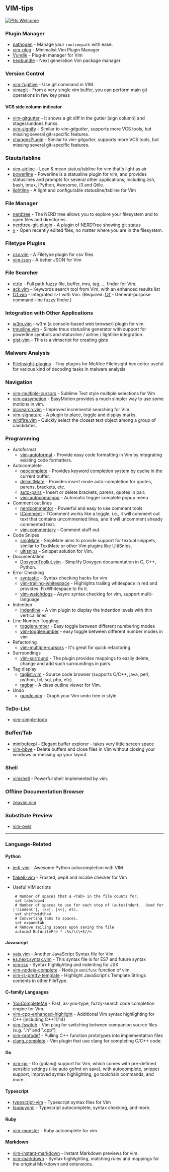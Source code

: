 ## VIM-tips

[![PRs Welcome](https://img.shields.io/badge/PRs-welcome-brightgreen.svg?style=flat-square)](http://makeapullrequest.com)

### Plugin Manager
* [pathogen](https://github.com/tpope/vim-pathogen) - Manage your `runtimepath` with ease.
* [vim-plug](https://github.com/junegunn/vim-plug) - Minimalist Vim Plugin Manager
* [Vundle](https://github.com/VundleVim/Vundle.vim) - Plug-in manager for Vim
* [neobundle](https://github.com/Shougo/neobundle.vim) - Next generation Vim package manager

### Version Control
* [vim-fugitive](https://github.com/tpope/vim-fugitive) - Use git command in VIM.
* [vimagit](https://github.com/jreybert/vimagit) - From a very single vim buffer, you can perform main git operations in few key press

#### VCS side column indicator
* [vim-gitgutter](https://github.com/airblade/vim-gitgutter) - It shows a git diff in the gutter (sign column) and stages/undoes hunks.
* [vim-signify](https://github.com/mhinz/vim-signify) - Similar to *vim-gitgutter*, supports more VCS tools, but missing several git-specific features.
* [changesPlugin](https://github.com/chrisbra/changesPlugin) - Similar to *vim-gitgutter*, supports more VCS tools, but missing several git-specific features.

### Stauts/tabline
* [vim-airline](https://github.com/vim-airline/vim-airline) - Lean & mean status/tabline for vim that's light as air
* [powerline](https://github.com/powerline/powerline) - Powerline is a statusline plugin for vim, and provides statuslines and prompts for several other applications, including zsh, bash, tmux, IPython, Awesome, i3 and Qtile.
* [lightline](https://github.com/itchyny/lightline.vim) - A light and configurable statusline/tabline for Vim

### File Manager
* [nerdtree](https://github.com/scrooloose/nerdtree) - The NERD tree allows you to explore your filesystem and to open files and directories.
* [nerdtree-git-plugin](https://github.com/Xuyuanp/nerdtree-git-plugin) - A plugin of NERDTree showing git status
* [v](https://github.com/rupa/v) - Open recently edited files, no matter where you are in the filesystem.

### Filetype Plugins
* [csv.vim](https://github.com/chrisbra/csv.vim) - A Filetype plugin for csv files
* [vim-json](https://github.com/elzr/vim-json) - A better JSON for Vim

### File Searcher
* [ctrlp](https://github.com/ctrlpvim/ctrlp.vim) - Full path fuzzy file, buffer, mru, tag, ... finder for Vim.
* [ack.vim](https://github.com/mileszs/ack.vim) - Keywords search tool from Vim, with an enhanced results list
* [fzf.vim](https://github.com/junegunn/fzf.vim) - Integrated `fzf` with Vim. (Required: [fzf](https://github.com/junegunn/fzf) - General-purpose command-line fuzzy finder.)

### Integration with Other Applications
* [w3m.vim](https://github.com/yuratomo/w3m.vim) - w3m (a console-based web browser) plugin for vim.
* [tmuxline.vim](https://github.com/edkolev/tmuxline.vim) - Simple tmux statusline generator with support for powerline symbols and statusline / airline / lightline integration.
* [gist-vim](https://github.com/mattn/gist-vim) - This is a vimscript for creating gists

### Malware Analysis
* [FileInsight-plugins](https://github.com/nmantani/FileInsight-plugins) - Tiny plugins for McAfee FileInsight hex editor useful for various kind of decoding tasks in malware analysis

### Navigation
* [vim-multiple-cursors](https://github.com/terryma/vim-multiple-cursors) - Sublime Text style multiple selections for Vim
* [vim-easymotion](https://github.com/easymotion/vim-easymotion) - EasyMotion provides a much simpler way to use some motions in vim.
* [incsearch.vim](https://github.com/haya14busa/incsearch.vim) - Improved incremental searching for Vim
* [vim-signature](https://github.com/kshenoy/vim-signature) - A plugin to place, toggle and display marks.
* [wildfire.vim](https://github.com/gcmt/wildfire.vim) - Quickly select the closest text object among a group of candidates.

### Programming
* Autoformat
    * [vim-autoformat](https://github.com/Chiel92/vim-autoformat) - Provide easy code formatting in Vim by integrating existing code formatters.
* Autocomplete
    * [neocomplete](https://github.com/Shougo/neocomplete.vim) - Provides keyword completion system by cache in the current buffer.
    * [delimitMate](https://github.com/Raimondi/delimitMate) - Provides insert mode auto-completion for quotes, parens, brackets, etc.
    * [auto-pairs](https://github.com/jiangmiao/auto-pairs) - Insert or delete brackets, parens, quotes in pair.
    * [vim-autocomplpop](https://github.com/othree/vim-autocomplpop) - Automatic trigger complete popup menu
* Comment out lines
    * [nerdcommentor](https://github.com/scrooloose/nerdcommenter) - Powerful and easy to use comment tools
    * [tComment](https://github.com/vim-scripts/tComment) - TComment works like a toggle, i.e., it will comment out text that contains uncommented lines, and it will uncomment already commented text.
    * [vim-commentary](https://github.com/tpope/vim-commentary) - Comment stuff out.
* Code Snipes
    * [snipMate](https://github.com/garbas/vim-snipmate) - SnipMate aims to provide support for textual snippets, similar to TextMate or other Vim plugins like UltiSnips.
    * [ultisnips](https://github.com/SirVer/ultisnips) - Snippet solution for Vim.
* Documentation
    * [DoxygenToolkit.vim](http://www.vim.org/scripts/script.php?script_id=987) - Simplify Doxygen documentation in C, C++, Python.
* Error Checking
    * [syntastic](https://github.com/scrooloose/syntastic) - Syntax checking hacks for vim
    * [vim-trailing-whitespace](https://github.com/bronson/vim-trailing-whitespace) - Highlights trailing whitespace in red and provides :FixWhitespace to fix it.
    * [vim-watchdogs](https://github.com/osyo-manga/vim-watchdogs) - Async syntax checking for vim, support multi-language.
* Indention
    * [indentline](https://github.com/Yggdroot/indentLine) - A vim plugin to display the indention levels with thin vertical lines
* Line Number Toggling
    * [togglenumber](https://github.com/vim-scripts/togglenumber) - Easy toggle between different numbering modes
    * [vim-togglenumber](https://github.com/tkhoa2711/vim-togglenumber) - easy toggle between different number modes in vim
* Refactoring
    * [vim-multiple-cursors](https://github.com/terryma/vim-multiple-cursors) - It's great for quick refactoring.
* Surroundings
    * [vim-surround](https://github.com/tpope/vim-surround) - The plugin provides mappings to easily delete, change and add such surroundings in pairs.
* Tag display
    * [taglist.vim](https://github.com/vim-scripts/taglist.vim) - Source code browser (supports C/C++, java, perl, python, tcl, sql, php, etc)
    * [tagbar](https://github.com/majutsushi/tagbar) - A class outline viewer for Vim.
* Undo
    * [gundo.vim](https://github.com/sjl/gundo.vim) - Graph your Vim undo tree in style.

### ToDo-List
* [vim-simple-todo](https://github.com/vitalk/vim-simple-todo)

### Buffer/Tab
* [minibufexpl](https://github.com/fholgado/minibufexpl.vim) - Elegant buffer explorer - takes very little screen space
* [vim-bbye](https://github.com/moll/vim-bbye) - Delete buffers and close files in Vim without closing your windows or messing up your layout.

### Shell
* [vimshell](https://github.com/Shougo/vimshell.vim) - Powerful shell implemented by vim.

### Offline Documentation Browser
* [zeavim.vim](https://github.com/KabbAmine/zeavim.vim)

### Substitute Preview
* [vim-over](https://github.com/osyo-manga/vim-over)

---

### Language-Related
#### Python
* [jedi-vim](https://github.com/davidhalter/jedi-vim) - Awesome Python autocompletion with VIM
* [flake8-vim](https://github.com/andviro/flake8-vim) - Frosted, pep8 and mcabe checker for Vim
* Useful VIM scripts

   ```
    # Number of spaces that a <Tab> in the file counts for.
    set tabstop=4
    # Number of spaces to use for each step of (auto)indent.  Used for |'cindent'|, |>>|, |<<|, etc.
    set shiftwidth=4
    # Converting tabs to spaces.
    set expandtab
    # Remove tailing spaces upon saving the file
    autocmd BufWritePre * :%s/\s\+$//e
   ```

#### Javascript
* [yajs.vim](https://github.com/othree/yajs.vim) - Another JavaScript Syntax file for Vim
* [es.next.syntax.vim](https://github.com/othree/es.next.syntax.vim) - This syntax file is for ES7 and future syntax
* [vim-jsx](https://github.com/mxw/vim-jsx) - Syntax highlighting and indenting for JSX
* [vim-nodejs-complete](https://github.com/myhere/vim-nodejs-complete) - Node.js `omnifunc` function of vim.
* [vim-js-pretty-template](https://github.com/Quramy/vim-js-pretty-template) - Highlight JavaScript's Template Strings contents in other FileType.

####  C-family Languages
* [YouCompleteMe](https://github.com/Valloric/YouCompleteMe) - Fast, as-you-type, fuzzy-search code completion engine for Vim.
* [vim-cpp-enhanced-highlight](https://github.com/octol/vim-cpp-enhanced-highlight) - Additional Vim syntax highlighting for C++ (including C++11/14)
* [vim-fswitch](https://github.com/derekwyatt/vim-fswitch) - Vim plug for switching between companion source files (e.g. ".h" and ".cpp")
* [vim-protodef](https://github.com/derekwyatt/vim-protodef) -  Pulling C++ function prototypes into implementation files
* [clang_complete](https://github.com/Rip-Rip/clang_complete) - Vim plugin that use clang for completing C/C++ code.

#### Go
* [vim-go](https://github.com/fatih/vim-go) - Go (golang) support for Vim, which comes with pre-defined sensible settings (like auto gofmt on save), with autocomplete, snippet support, improved syntax highlighting, go toolchain commands, and more.

#### Typescript
* [typescript-vim](https://github.com/leafgarland/typescript-vim) - Typescript syntax files for Vim
* [tsuquyomi](https://github.com/Quramy/tsuquyomi) - Typescript autocomplete, syntax checking, and more.

#### Ruby
* [vim-monster](https://github.com/osyo-manga/vim-monster) - Ruby autcomplete for vim.

#### Markdown
* [vim-instant-markdown](https://github.com/suan/vim-instant-markdown) - Instant Markdown previews for vim.
* [vim-markdown](https://github.com/plasticboy/vim-markdown) - Syntax highlighting, matching rules and mappings for the original Markdown and extensions.
